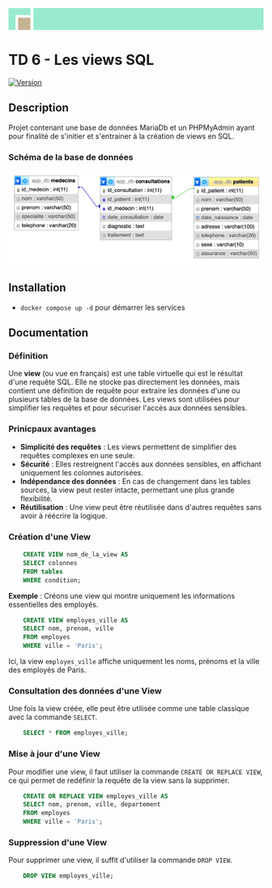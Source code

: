 ![separe](https://github.com/studoo-app/.github/blob/main/profile/studoo-banner-logo.png)
# TD 6 - Les views SQL
[![Version](https://img.shields.io/badge/Version-2024-blue)]()

## Description
Projet contenant une base de données MariaDb et un PHPMyAdmin ayant pour finalité
de s'initier et s'entrainer à la création de views en SQL.

### Schéma de la base de données
![Schéma de la base](./docs/schema.png)

## Installation
- `docker compose up -d` pour démarrer les services

## Documentation

### Définition
Une **view** (ou vue en français) est une table virtuelle qui est le résultat d'une requête SQL. 
Elle ne stocke pas directement les données, mais contient une définition de requête pour extraire les données d'une 
ou plusieurs tables de la base de données. Les views sont utilisées pour simplifier les requêtes et pour sécuriser 
l'accès aux données sensibles.

### Prinicpaux avantages
- **Simplicité des requêtes** : Les views permettent de simplifier des requêtes complexes en une seule.
- **Sécurité** : Elles restreignent l'accès aux données sensibles, en affichant uniquement les colonnes autorisées.
- **Indépendance des données** : En cas de changement dans les tables sources, la view peut rester intacte, permettant une plus grande flexibilité.
- **Réutilisation** : Une view peut être réutilisée dans d'autres requêtes sans avoir à réécrire la logique.

### Création d'une View

```sql
    CREATE VIEW nom_de_la_view AS
    SELECT colonnes
    FROM tables
    WHERE condition;
```
**Exemple** : Créons une view qui montre uniquement les informations essentielles des employés.
```sql
    CREATE VIEW employes_ville AS
    SELECT nom, prenom, ville
    FROM employes
    WHERE ville = 'Paris';
```
Ici, la view `employes_ville` affiche uniquement les noms, prénoms et la ville des employés de Paris.

### Consultation des données d'une View

Une fois la view créée, elle peut être utilisée comme une table classique avec la commande `SELECT`.
```sql
    SELECT * FROM employes_ville;
```

### Mise à jour d'une View
Pour modifier une view, il faut utiliser la commande `CREATE OR REPLACE VIEW`, ce qui permet de redéfinir la requête de la view sans la supprimer.

```sql
    CREATE OR REPLACE VIEW employes_ville AS
    SELECT nom, prenom, ville, departement
    FROM employes
    WHERE ville = 'Paris';
```

### Suppression d'une View
Pour supprimer une view, il suffit d'utiliser la commande `DROP VIEW`.
```sql
    DROP VIEW employes_ville;
```